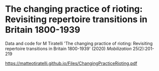 # The changing practice of rioting: Revisiting repertoire transitions in Britain 1800-1939

Data and code for M Tiratelli 'The changing practice of rioting: Revisiting repertoire transitions in Britain 1800-1939' (2020) _Mobilization_ 25(2):201-219

https://matteotiratelli.github.io/Files/ChangingPracticeRioting.pdf
